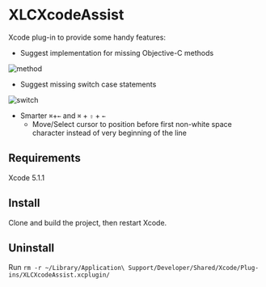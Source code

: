 XLCXcodeAssist
==============

Xcode plug-in to provide some handy features:

- Suggest implementation for missing Objective-C methods

![method](https://raw.githubusercontent.com/xlc/XLCXcodeAssist/master/images/method.png)

- Suggest missing switch case statements

![switch](https://raw.githubusercontent.com/xlc/XLCXcodeAssist/master/images/switch.png)

- Smarter `⌘`+`←` and `⌘` + `⇧` + `←`
	- Move/Select cursor to position before first non-white space character instead of very beginning of the line

## Requirements

Xcode 5.1.1 

## Install

Clone and build the project, then restart Xcode.

## Uninstall

Run `rm -r ~/Library/Application\ Support/Developer/Shared/Xcode/Plug-ins/XLCXcodeAssist.xcplugin/`
